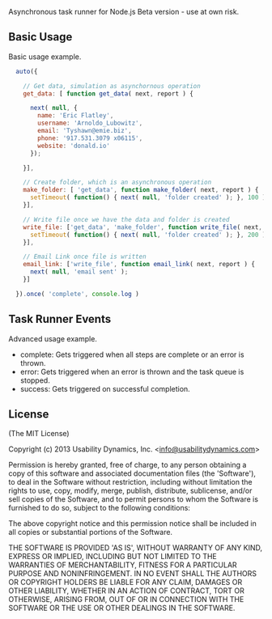 Asynchronous task runner for Node.js
Beta version - use at own risk.

## Basic Usage
Basic usage example.

```javascript
  auto({

    // Get data, simulation as asynchornous operation
    get_data: [ function get_data( next, report ) {

      next( null, {
        name: 'Eric Flatley',
        username: 'Arnoldo_Lubowitz',
        email: 'Tyshawn@emie.biz',
        phone: '917.531.3079 x06115',
        website: 'donald.io'
      });

    }],

    // Create folder, which is an asynchronous operation
    make_folder: [ 'get_data', function make_folder( next, report ) {
      setTimeout( function() { next( null, 'folder created' ); }, 100 )
    }],

    // Write file once we have the data and folder is created
    write_file: ['get_data', 'make_folder', function write_file( next, report ) {
      setTimeout( function() { next( null, 'folder created' ); }, 200 )
    }],

    // Email Link once file is written
    email_link: ['write_file', function email_link( next, report ) {
      next( null, 'email sent' );
    }]

  }).once( 'complete', console.log )
```

## Task Runner Events
Advanced usage example.

 - complete: Gets triggered when all steps are complete or an error is thrown.
 - error: Gets triggered when an error is thrown and the task queue is stopped.
 - success: Gets triggered on successful completion.

## License

(The MIT License)

Copyright (c) 2013 Usability Dynamics, Inc. &lt;info@usabilitydynamics.com&gt;

Permission is hereby granted, free of charge, to any person obtaining
a copy of this software and associated documentation files (the
'Software'), to deal in the Software without restriction, including
without limitation the rights to use, copy, modify, merge, publish,
distribute, sublicense, and/or sell copies of the Software, and to
permit persons to whom the Software is furnished to do so, subject to
the following conditions:

The above copyright notice and this permission notice shall be
included in all copies or substantial portions of the Software.

THE SOFTWARE IS PROVIDED 'AS IS', WITHOUT WARRANTY OF ANY KIND,
EXPRESS OR IMPLIED, INCLUDING BUT NOT LIMITED TO THE WARRANTIES OF
MERCHANTABILITY, FITNESS FOR A PARTICULAR PURPOSE AND NONINFRINGEMENT.
IN NO EVENT SHALL THE AUTHORS OR COPYRIGHT HOLDERS BE LIABLE FOR ANY
CLAIM, DAMAGES OR OTHER LIABILITY, WHETHER IN AN ACTION OF CONTRACT,
TORT OR OTHERWISE, ARISING FROM, OUT OF OR IN CONNECTION WITH THE
SOFTWARE OR THE USE OR OTHER DEALINGS IN THE SOFTWARE.